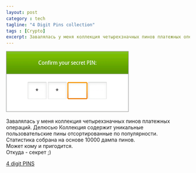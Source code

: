 ```yaml
---
layout: post
category : tech
tagline: "4 Digit Pins collection"
tags : [Crypto]
excerpt: Завалялась у меня коллекция четырехзначных пинов платежных операций. Делюсь
---
```

![4 digit pin](/images/pin.png)  

Завалялась у меня коллекция четырехзначных пинов платежных операций. Делюсью
Коллекция содержит уникальные пользовательские пины отсортированные по популярности.  
Статистика собрана на основе 10000 дампа пинов.  
Может кому и пригодится.  
Откуда - секрет ;)  


[4 digit PINS](https://gist.github.com/WonderBeat/11028348)




